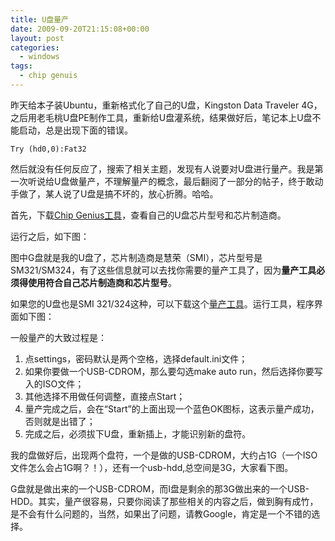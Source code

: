 ```yaml
---
title: U盘量产
date: 2009-09-20T21:15:08+00:00
layout: post
categories:
  - windows
tags:
  - chip genuis
---
```


昨天给本子装Ubuntu，重新格式化了自己的U盘，Kingston Data Traveler 4G，之后用老毛桃U盘PE制作工具，重新给U盘灌系统，结果做好后，笔记本上U盘不能启动，总是出现下面的错误。
```
Try (hd0,0):Fat32
```
然后就没有任何反应了，搜索了相关主题，发现有人说要对U盘进行量产。我是第一次听说给U盘做量产，不理解量产的概念，最后翻阅了一部分的帖子，终于敢动手做了，某人说了U盘是搞不坏的，放心折腾。哈哈。

首先，下载[Chip Genius工具](http://cid-574f8e37bafc4791.skydrive.live.com/self.aspx/.Public/ChipGenius-v2.64.zip)，查看自己的U盘芯片型号和芯片制造商。

运行之后，如下图：
<!--more-->
图中G盘就是我的U盘了，芯片制造商是慧荣（SMI），芯片型号是SM321/SM324，有了这些信息就可以去找你需要的量产工具了，因为**量产工具必须得使用符合自己芯片制造商和芯片型号**。

如果您的U盘也是SMI 321/324这种，可以下载这个[量产工具](http://cid-574f8e37bafc4791.skydrive.live.com/self.aspx/.Public/release-test%5E_sm32x%5E_i0414.zip)。运行工具，程序界面如下图：

一般量产的大致过程是：

1. 点settings，密码默认是两个空格，选择default.ini文件；
2. 如果你要做一个USB-CDROM，那么要勾选make auto run，然后选择你要写入的ISO文件；
3. 其他选择不用做任何调整，直接点Start；
4. 量产完成之后，会在“Start”的上面出现一个蓝色OK图标，这表示量产成功，否则就是出错了；
5. 完成之后，必须拔下U盘，重新插上，才能识别新的盘符。

我的盘做好后，出现两个盘符，一个是做的USB-CDROM，大约占1G（一个ISO文件怎么会占1G啊？！），还有一个usb-hdd,总空间是3G，大家看下图。

G盘就是做出来的一个USB-CDROM，而I盘是剩余的那3G做出来的一个USB-HDD。其实，量产很容易，只要你阅读了那些相关的内容之后，做到胸有成竹，是不会有什么问题的，当然，如果出了问题，请教Google，肯定是一个不错的选择。